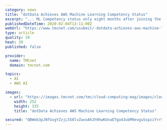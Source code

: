 ```yaml
---
category: news
title: "dotData Achieves AWS Machine Learning Competency Status"
excerpt: "... ML Competency status only eight months after joining the AWS Partner Network (APN). The certification recognizes dotData as an APN Partner that accelerates the full-cycle ML and data science process and provides validation that dotData has deep expertise in artificial intelligence (AI) and ML on AWS and can deliver their organization's ..."
publishedDateTime: 2020-02-04T13:11:00Z
webUrl: "https://www.tmcnet.com/usubmit/-dotdata-achieves-aws-machine-learning-competency-status-/2020/02/04/9091610.htm"
type: article
quality: 39
heat: 39
published: false

provider:
  name: TMCnet
  domain: tmcnet.com

topics:
  - AI
  - AWS AI

images:
  - url: "https://images.tmcnet.com/tmc/cloud-computing-mag/images/cloud-computing-0515-cover.jpg"
    width: 252
    height: 335
    title: "dotData Achieves AWS Machine Learning Competency Status"

secured: "QBWeb3pJNfGvgYZvjL558lvZwvoAh2h9hwKUnaETgo43ubM9evguSspziYrrShpjq7s7EFJG09cuuOE+gRUo+mhvyN7xY0ws0J0a17++F2m/b7R/FnWeEOyz2KF1UgcSguU0miKHt/p7oOBj5szGWoWOqI7gB36JoEf8SkZaynH0OUIpe4xAtTN0ylpC+s1EsdfE6EtHEhmdZI4z78GcJbgqGA3swwB+UxVIePVkRg+FBFsI7LOwKel+/FhM+GkgXjwu5yJ8/ykAepRQBZgXcXmqF/QcXxUSOFEZUPMtpo0MQFxMqx1v1R7hYr6sSr3q;Pz5du7AbYjXd2G3tUltgQg=="
---
```


